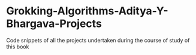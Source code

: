 # Grokking-Algorithms-Aditya-Y-Bhargava-Projects
Code snippets of all the projects undertaken during the course of study of this book
